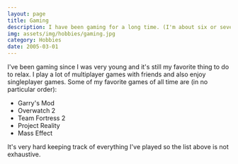 ```yaml
---
layout: page
title: Gaming
description: I have been gaming for a long time. (I'm about six or seven years old in the attached photo.)
img: assets/img/hobbies/gaming.jpg
category: Hobbies
date: 2005-03-01
---
```


I've been gaming since I was very young and it's still my favorite thing to do to relax. I play a lot of multiplayer games with friends and also enjoy singleplayer games. Some of my favorite games of all time are (in no particular order):

- Garry's Mod
- Overwatch 2
- Team Fortress 2
- Project Reality
- Mass Effect

It's very hard keeping track of everything I've played so the list above is not exhaustive.